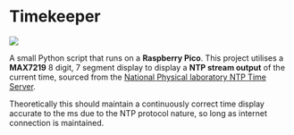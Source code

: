 # Timekeeper

![](f.subo.dev/i/time.gif)

A small Python script that runs on a **Raspberry Pico**. This project utilises a **MAX7219** 8 digit, 7 segment display to display a **NTP stream output** of the current time, sourced from the [National Physical laboratory NTP Time Server](https://www.npl.co.uk/getattachment/products-and-services/Timing-services/Internet-Time-from-NPL/its_user_guide.pdf?lang=en-GB).

Theoretically this should maintain a continuously correct time display accurate to the ms due to the NTP protocol nature, so long as internet connection is maintained.
